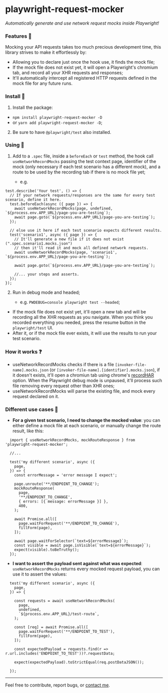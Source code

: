 # playwright-request-mocker

*Automatically generate and use network request mocks inside Playwright!*

### Features :mag_right:

Mocking your API requests takes too much precious development time, this library strives to make it effortlessly by:
- Allowing you to declare just once the hook use, it finds the mock file;
- If the mock file does not exist yet, it will open a Playwright's chromium tab, and record all your XHR requests and responses;
- It'll automatically intercept all registered HTTP requests defined in the mock file for any future runs.


### Install :construction_worker:
1. Install the package:
  -   ``npm install playwright-request-mocker -D``
  -   or ``yarn add playwright-request-mocker -D``;
2. Be sure to have ``@playwright/test`` also installed.

### Using :electric_plug:
1. Add to a ``.spec`` file, inside a ``beforeEach`` or ``test`` method, the hook call ``useNetworkRecordMocks`` passing the test context page, identifier of the mock (only necessary if each test scenario has a different mock), and a route to be used by the recording tab if there is no mock file yet;

    - e.g.
```
test.describe('Your test', () => {
  // If your network requests/responses are the same for every test scenario, define it here.
  test.beforeEach(async ({ page }) => {
    await useNetworkRecordMocks(page, undefined, `${process.env.APP_URL}/page-you-are-testing`);
    await page.goto(`${process.env.APP_URL}/page-you-are-testing`);
  });

  // else use it here if each test scenario expects different results.
  test('scenario1', async ({ page }) => {
    // It'll generate a new file if it does not exist (".spec.scenario1.mocks.json")
    // then it'll read it and mock all defined network requests.
    await useNetworkRecordMocks(page, 'scenario1', `${process.env.APP_URL}/page-you-are-testing`);

    await page.goto(`${process.env.APP_URL}/page-you-are-testing`);

    //... your steps and asserts.
  });
});
```

2. Run in debug mode and headed;

    - e.g. ``PWDEBUG=console playwright test --headed``;

- If the mock file does not exist yet, it'll open a new tab and will be recording all the XHR requests as you navigate. When you think you recorded everything you needed, press the resume button in the ``playwright/test`` UI.
- After it, or if the mock file ever exists, it will use the results to run your test scenario.


### How it works :question:

- useNetworkRecordMocks checks if there is a file ``[invoker-file-name].mocks.json`` (or ``[invoker-file-name].[identifier].mocks.json``), if it doesn't exists, it'll open a chromiun tab using chrome's [recordHAR](https://en.wikipedia.org/wiki/HAR_(file_format)) option. When the Playwright debug mode is unpaused, it'll process such file removing every request other than XHR ones;
- useNetworkRecordMocks will parse the existing file, and mock every request declared on it.

### Different use cases :footprints:

- **For a given test scenario, I need to change the mocked value**: you can either define a mock file at each scenario, or manually change the route result, like this:

```
  import { useNetworkRecordMocks, mockRouteResponse } from 'playwright-request-mocker';

  //...

  test('my different scenario', async ({
    page,
  }) => {
    const errorMessage = 'error message I expect';

    page.unroute('**/ENDPOINT_TO_CHANGE');
    mockRouteResponse(
      page,
      '**/ENDPOINT_TO_CHANGE',
      { errors: [{ message: errorMessage }] },
      400,
    );

    await Promise.all([
      page.waitForRequest('**/ENDPOINT_TO_CHANGE'),
      fillForm(page),
    ]);

    await page.waitForSelector(`text=${errorMessage}`);
    const visible = await page.isVisible(`text=${errorMessage}`);
    expect(visible).toBeTruthy();
  });
```

- **I want to assert the payload sent against what was expected**: ``useNetworkRecordMocks`` returns every mocked request payload, you can use it to assert the values:

```
  test('my different scenario', async ({
    page,
  }) => {

    const requests = await useNetworkRecordMocks(
      page,
      undefined,
      `${process.env.APP_URL}/test-route`,
    );

    const [req] = await Promise.all([
      page.waitForRequest('**/ENDPOINT_TO_TEST'),
      fillForm(page),
    ]);

    const expectedPayload = requests.find(r => r.url.includes('ENDPOINT_TO_TEST'))?.requestData;

    expect(expectedPayload).toStrictEqual(req.postDataJSON());

  });

```

----


Feel free to contribute, report bugs, or [contact me](https://github.com/kousenlsn).
